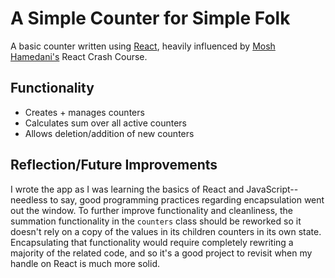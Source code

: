 # A Simple Counter for Simple Folk

A basic counter written using [React](https://reactjs.org/ "React"), heavily influenced by [Mosh Hamedani's](https://www.youtube.com/channel/UCWv7vMbMWH4-V0ZXdmDpPBA "Programming with Mosh") React Crash Course.

## Functionality

- Creates + manages counters
- Calculates sum over all active counters
- Allows deletion/addition of new counters

## Reflection/Future Improvements

I wrote the app as I was learning the basics of React and JavaScript--needless to say, good programming practices regarding encapsulation went out the window. To further improve functionality and cleanliness, the summation functionality in the `counters` class should be reworked so it doesn't rely on a copy of the values in its children counters in its own state. Encapsulating that functionality would require completely rewriting a majority of the related code, and so it's a good project to revisit when my handle on React is much more solid.
